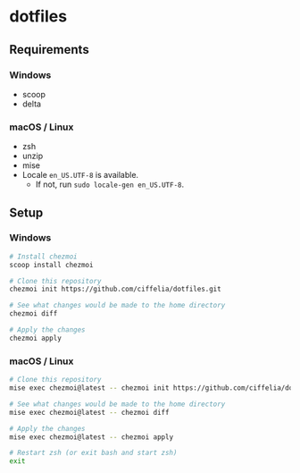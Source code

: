 # dotfiles

## Requirements

### Windows

- scoop
- delta

### macOS / Linux

- zsh
- unzip
- mise
- Locale `en_US.UTF-8` is available.
  - If not, run `sudo locale-gen en_US.UTF-8`.

## Setup

### Windows

```sh
# Install chezmoi
scoop install chezmoi

# Clone this repository
chezmoi init https://github.com/ciffelia/dotfiles.git

# See what changes would be made to the home directory
chezmoi diff

# Apply the changes
chezmoi apply
```

### macOS / Linux

```sh
# Clone this repository
mise exec chezmoi@latest -- chezmoi init https://github.com/ciffelia/dotfiles.git

# See what changes would be made to the home directory
mise exec chezmoi@latest -- chezmoi diff

# Apply the changes
mise exec chezmoi@latest -- chezmoi apply

# Restart zsh (or exit bash and start zsh)
exit
```

